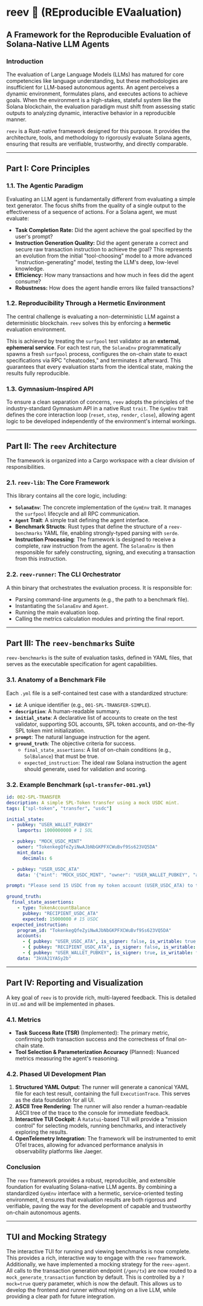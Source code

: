 # reev 🪸 (REproducible EVaaluation)

## A Framework for the Reproducible Evaluation of Solana-Native LLM Agents

### Introduction

The evaluation of Large Language Models (LLMs) has matured for core competencies like language understanding, but these methodologies are insufficient for LLM-based autonomous agents. An agent perceives a dynamic environment, formulates plans, and executes actions to achieve goals. When the environment is a high-stakes, stateful system like the Solana blockchain, the evaluation paradigm must shift from assessing static outputs to analyzing dynamic, interactive behavior in a reproducible manner.

`reev` is a Rust-native framework designed for this purpose. It provides the architecture, tools, and methodology to rigorously evaluate Solana agents, ensuring that results are verifiable, trustworthy, and directly comparable.

---

## Part I: Core Principles

### 1.1. The Agentic Paradigm

Evaluating an LLM agent is fundamentally different from evaluating a simple text generator. The focus shifts from the quality of a single output to the effectiveness of a sequence of actions. For a Solana agent, we must evaluate:

-   **Task Completion Rate:** Did the agent achieve the goal specified by the user's prompt?
-   **Instruction Generation Quality:** Did the agent generate a correct and secure raw transaction instruction to achieve the goal? This represents an evolution from the initial "tool-choosing" model to a more advanced "instruction-generating" model, testing the LLM's deep, low-level knowledge.
-   **Efficiency:** How many transactions and how much in fees did the agent consume?
-   **Robustness:** How does the agent handle errors like failed transactions?

### 1.2. Reproducibility Through a Hermetic Environment

The central challenge is evaluating a non-deterministic LLM against a deterministic blockchain. `reev` solves this by enforcing a **hermetic** evaluation environment.

This is achieved by treating the `surfpool` test validator as an **external, ephemeral service**. For each test run, the `SolanaEnv` programmatically spawns a fresh `surfpool` process, configures the on-chain state to exact specifications via RPC "cheatcodes," and terminates it afterward. This guarantees that every evaluation starts from the identical state, making the results fully reproducible.

### 1.3. Gymnasium-Inspired API

To ensure a clean separation of concerns, `reev` adopts the principles of the industry-standard Gymnasium API in a native Rust `trait`. The `GymEnv` trait defines the core interaction loop (`reset`, `step`, `render`, `close`), allowing agent logic to be developed independently of the environment's internal workings.

---

## Part II: The `reev` Architecture

The framework is organized into a Cargo workspace with a clear division of responsibilities.

### 2.1. `reev-lib`: The Core Framework

This library contains all the core logic, including:

-   **`SolanaEnv`**: The concrete implementation of the `GymEnv` trait. It manages the `surfpool` lifecycle and all RPC communication.
-   **`Agent` Trait**: A simple trait defining the agent interface.
-   **Benchmark Structs**: Rust types that define the structure of a `reev-benchmarks` YAML file, enabling strongly-typed parsing with `serde`.
-   **Instruction Processing**: The framework is designed to receive a complete, raw instruction from the agent. The `SolanaEnv` is then responsible for safely constructing, signing, and executing a transaction from this instruction.

### 2.2. `reev-runner`: The CLI Orchestrator

A thin binary that orchestrates the evaluation process. It is responsible for:
-   Parsing command-line arguments (e.g., the path to a benchmark file).
-   Instantiating the `SolanaEnv` and `Agent`.
-   Running the main evaluation loop.
-   Calling the metrics calculation modules and printing the final report.

---

## Part III: The `reev-benchmarks` Suite

`reev-benchmarks` is the suite of evaluation tasks, defined in YAML files, that serves as the executable specification for agent capabilities.

### 3.1. Anatomy of a Benchmark File

Each `.yml` file is a self-contained test case with a standardized structure:

-   **`id`**: A unique identifier (e.g., `001-SPL-TRANSFER-SIMPLE`).
-   **`description`**: A human-readable summary.
-   **`initial_state`**: A declarative list of accounts to create on the test validator, supporting SOL accounts, SPL token accounts, and on-the-fly SPL token mint initialization.
-   **`prompt`**: The natural language instruction for the agent.
-   **`ground_truth`**: The objective criteria for success.
    -   `final_state_assertions`: A list of on-chain conditions (e.g., `SolBalance`) that must be true.
    -   `expected_instruction`: The ideal raw Solana instruction the agent should generate, used for validation and scoring.

### 3.2. Example Benchmark (`spl-transfer-001.yml`)

```yaml
id: 002-SPL-TRANSFER
description: A simple SPL-Token transfer using a mock USDC mint.
tags: ["spl-token", "transfer", "usdc"]

initial_state:
  - pubkey: "USER_WALLET_PUBKEY"
    lamports: 1000000000 # 1 SOL

  - pubkey: "MOCK_USDC_MINT"
    owner: "TokenkegQfeZyiNwAJbNbGKPFXCWuBvf9Ss623VQ5DA"
    mint_data:
      decimals: 6

  - pubkey: "USER_USDC_ATA"
    data: '{"mint": "MOCK_USDC_MINT", "owner": "USER_WALLET_PUBKEY", "amount": 50000000}' # 50 USDC

prompt: "Please send 15 USDC from my token account (USER_USDC_ATA) to the recipient's token account (RECIPIENT_USDC_ATA)."

ground_truth:
  final_state_assertions:
    - type: TokenAccountBalance
      pubkey: "RECIPIENT_USDC_ATA"
      expected: 15000000 # 15 USDC
  expected_instruction:
    program_id: "TokenkegQfeZyiNwAJbNbGKPFXCWuBvf9Ss623VQ5DA"
    accounts:
      - { pubkey: "USER_USDC_ATA", is_signer: false, is_writable: true }
      - { pubkey: "RECIPIENT_USDC_ATA", is_signer: false, is_writable: true }
      - { pubkey: "USER_WALLET_PUBKEY", is_signer: true, is_writable: false }
    data: "3kVA21YASy2b"
```

---

## Part IV: Reporting and Visualization

A key goal of `reev` is to provide rich, multi-layered feedback. This is detailed in `UI.md` and will be implemented in phases.

### 4.1. Metrics

-   **Task Success Rate (TSR)** (Implemented): The primary metric, confirming both transaction success and the correctness of final on-chain state.
-   **Tool Selection & Parameterization Accuracy** (Planned): Nuanced metrics measuring the agent's reasoning.

### 4.2. Phased UI Development Plan

1.  **Structured YAML Output**: The runner will generate a canonical YAML file for each test result, containing the full `ExecutionTrace`. This serves as the data foundation for all UI.
2.  **ASCII Tree Rendering**: The runner will also render a human-readable ASCII tree of the trace to the console for immediate feedback.
3.  **Interactive TUI Cockpit**: A `Ratatui`-based TUI will provide a "mission control" for selecting models, running benchmarks, and interactively exploring the results.
4.  **OpenTelemetry Integration**: The framework will be instrumented to emit OTel traces, allowing for advanced performance analysis in observability platforms like Jaeger.

### Conclusion

The `reev` framework provides a robust, reproducible, and extensible foundation for evaluating Solana-native LLM agents. By combining a standardized `GymEnv` interface with a hermetic, service-oriented testing environment, it ensures that evaluation results are both rigorous and verifiable, paving the way for the development of capable and trustworthy on-chain autonomous agents.

---

## TUI and Mocking Strategy

The interactive TUI for running and viewing benchmarks is now complete. This provides a rich, interactive way to engage with the `reev` framework. Additionally, we have implemented a mocking strategy for the `reev-agent`. All calls to the transaction generation endpoint (`/gen/tx`) are now routed to a `mock_generate_transaction` function by default. This is controlled by a `?mock=true` query parameter, which is now the default. This allows us to develop the frontend and runner without relying on a live LLM, while providing a clear path for future integration.
